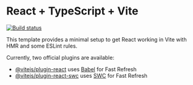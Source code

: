 # React + TypeScript + Vite

[![Build status](https://ci.appveyor.com/api/projects/status/vassstqsqidoal4b?svg=true)](https://ci.appveyor.com/project/Nikolaytcev/react-hw3-listing)

This template provides a minimal setup to get React working in Vite with HMR and some ESLint rules.

Currently, two official plugins are available:

- [@vitejs/plugin-react](https://github.com/vitejs/vite-plugin-react/blob/main/packages/plugin-react/README.md) uses [Babel](https://babeljs.io/) for Fast Refresh
- [@vitejs/plugin-react-swc](https://github.com/vitejs/vite-plugin-react-swc) uses [SWC](https://swc.rs/) for Fast Refresh



